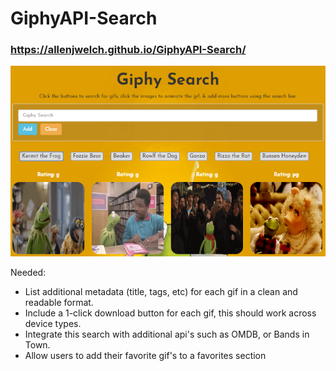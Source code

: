 # GiphyAPI-Search

### https://allenjwelch.github.io/GiphyAPI-Search/

![title image](GiphyAPI.PNG)


Needed: 
- List additional metadata (title, tags, etc) for each gif in a clean and readable format.
- Include a 1-click download button for each gif, this should work across device types.
- Integrate this search with additional api's such as OMDB, or Bands in Town.
- Allow users to add their favorite gif's to a favorites section

